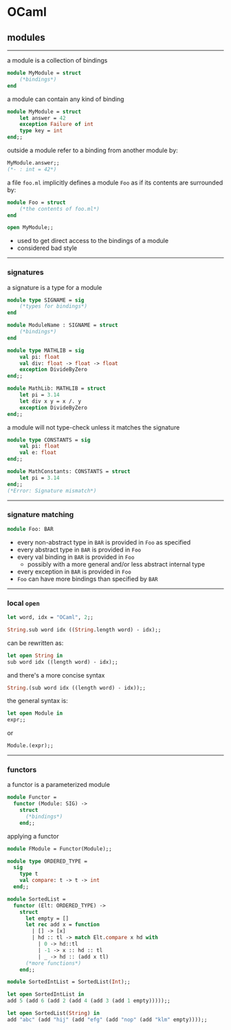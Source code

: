 # OCaml

## modules

---

a module is a collection of bindings

```ocaml
module MyModule = struct
    (*bindings*)
end
```

<!--vert-->

a module can contain any kind of binding

```ocaml
module MyModule = struct
    let answer = 42
    exception Failure of int
    type key = int
end;;
```
<!-- .element: data-thebe-executable-ocaml -->

<!--vert-->

outside a module refer to a binding from another module by:

```ocaml
MyModule.answer;;
(*- : int = 42*)
```
<!-- .element: data-thebe-executable-ocaml -->

<!--vert-->

a file `foo.ml` implicitly defines a module `Foo` as if its contents are surrounded by:

```ocaml
module Foo = struct
    (*the contents of foo.ml*)
end
```

<!--vert-->

```ocaml
open MyModule;;
```
<!-- .element: data-thebe-executable-ocaml -->

* used to get direct access to the bindings of a module
* considered bad style

---

### signatures

a signature is a type for a module

```ocaml
module type SIGNAME = sig
    (*types for bindings*)
end

module ModuleName : SIGNAME = struct
    (*bindings*)
end
```

<!--vert-->

```ocaml
module type MATHLIB = sig
    val pi: float
    val div: float -> float -> float
    exception DivideByZero
end;;

module MathLib: MATHLIB = struct
    let pi = 3.14
    let div x y = x /. y
    exception DivideByZero
end;;
```
<!-- .element: data-thebe-executable-ocaml -->

<!--vert-->

a module will not type-check unless it matches the signature

```ocaml
module type CONSTANTS = sig
    val pi: float
    val e: float
end;;

module MathConstants: CONSTANTS = struct
    let pi = 3.14
end;;
(*Error: Signature mismatch*)
```
<!-- .element: data-thebe-executable-ocaml -->

---

### signature matching

```ocaml
module Foo: BAR
```

* every non-abstract type in `BAR` is provided in `Foo` as specified
* every abstract type in `BAR` is provided in `Foo`
* every val binding in `BAR` is provided in `Foo`
  * possibly with a more general and/or less abstract internal type
* every exception in `BAR` is provided in `Foo`
* `Foo` can have more bindings than specified by `BAR`

---

### local `open`

```ocaml
let word, idx = "OCaml", 2;;

String.sub word idx ((String.length word) - idx);;
```
<!-- .element: data-thebe-executable-ocaml -->

can be rewritten as:

```ocaml
let open String in
sub word idx ((length word) - idx);;
```
<!-- .element: data-thebe-executable-ocaml -->

<!--vert-->

and there's a more concise syntax

```ocaml
String.(sub word idx ((length word) - idx));;
```
<!-- .element: data-thebe-executable-ocaml -->

<!--vert-->

the general syntax is:

```ocaml
let open Module in
expr;;
```

or

```ocaml
Module.(expr);;
```

---

### functors

a functor is a parameterized module

```ocaml
module Functor =
  functor (Module: SIG) ->
    struct
      (*bindings*)
    end;;
```

<!--vert-->

applying a functor

```ocaml
module FModule = Functor(Module);;
```

<!--vert-->

```ocaml
module type ORDERED_TYPE =
  sig
    type t
    val compare: t -> t -> int
  end;;

module SortedList =
  functor (Elt: ORDERED_TYPE) ->
    struct
      let empty = []
      let rec add x = function
        | [] -> [x]
        | hd :: tl -> match Elt.compare x hd with
          | 0 -> hd::tl
          | -1 -> x :: hd :: tl
          | _ -> hd :: (add x tl)
      (*more functions*)
    end;;
```
<!-- .element: data-thebe-executable-ocaml -->

<!--vert-->

```ocaml
module SortedIntList = SortedList(Int);;

let open SortedIntList in
add 5 (add 6 (add 2 (add 4 (add 3 (add 1 empty)))));;
```
<!-- .element: data-thebe-executable-ocaml -->

<!--vert-->

```ocaml
let open SortedList(String) in
add "abc" (add "hij" (add "efg" (add "nop" (add "klm" empty))));;
```
<!-- .element: data-thebe-executable-ocaml -->
